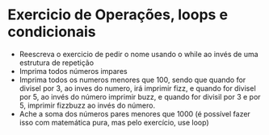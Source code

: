 # Exercicio de Operações, loops e condicionais

* Reescreva o exercicio de pedir o nome usando o while ao invés de uma estrutura de repetição
* Imprima todos números impares
* Imprima todos os numeros menores que 100, sendo que quando for divisel por 3, ao inves do numero, irá imprimir fizz, e quando for divisel por 5, ao invés do número imprimir buzz, e quando for divisil por 3 e por 5, imprimir fizzbuzz ao invés do número. 
* Ache a soma dos números pares menores que 1000 (é possível fazer isso com matemática pura, mas pelo exercício, use loop)

